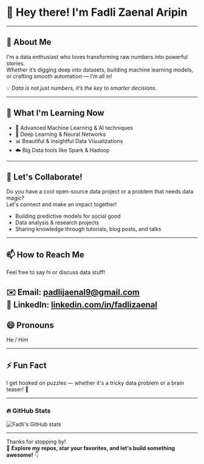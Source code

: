 # 👋 Hey there! I'm **Fadli Zaenal Aripin**  

---

## 👀 About Me  
I'm a data enthusiast who loves transforming raw numbers into powerful stories.  
Whether it’s digging deep into datasets, building machine learning models, or crafting smooth automation — I’m all in!  

💡 *Data is not just numbers, it’s the key to smarter decisions.*

---

## 🌱 What I'm Learning Now  
- 🚀 Advanced Machine Learning & AI techniques  
- 🤖 Deep Learning & Neural Networks  
- 📊 Beautiful & insightful Data Visualizations  
- ☁️ Big Data tools like Spark & Hadoop  

---

## 💞️ Let's Collaborate!  
Do you have a cool open-source data project or a problem that needs data magic?  
Let's connect and make an impact together!  

- Building predictive models for social good  
- Data analysis & research projects  
- Sharing knowledge through tutorials, blog posts, and talks  

---

## 📫 How to Reach Me  
Feel free to say hi or discuss data stuff!  

✉️ Email: padlijaenal9@gmail.com  
🔗 LinkedIn: [linkedin.com/in/fadlizaenal](https://linkedin.com/in/fadli-zaenal-aripin-9a8b432a7)  
---

## 😄 Pronouns  
He / Him  

---

## ⚡ Fun Fact  
I get hooked on puzzles — whether it's a tricky data problem or a brain teaser! 🧩  

---

### 🔥 GitHub Stats  

![Fadli's GitHub stats](https://github-readme-stats.vercel.app/api?username=fadlizaenalaripin&show_icons=true&theme=radical)  

---

Thanks for stopping by!  
🚀 **Explore my repos, star your favorites, and let's build something awesome!** 👇
